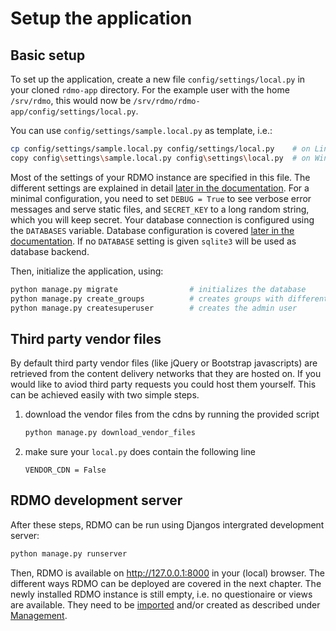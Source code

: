# Setup the application

## Basic setup
To set up the application, create a new file `config/settings/local.py` in your cloned `rdmo-app` directory. For the example user with the home `/srv/rdmo`, this would now be `/srv/rdmo/rdmo-app/config/settings/local.py`.

You can use `config/settings/sample.local.py` as template, i.e.:

```bash
cp config/settings/sample.local.py config/settings/local.py    # on Linux or macOS
copy config\settings\sample.local.py config\settings\local.py  # on Windows
```

Most of the settings of your RDMO instance are specified in this file. The different settings are explained in detail [later in the documentation](../../configuration/index.html). For a minimal configuration, you need to set `DEBUG = True` to see verbose error messages and serve static files, and `SECRET_KEY` to a long random string, which you will keep secret. Your database connection is configured using the `DATABASES` variable. Database configuration is covered [later in the documentation](../../configuration/databases.html). If no `DATABASE` setting is given `sqlite3` will be used as database backend.

Then, initialize the application, using:

```bash
python manage.py migrate                # initializes the database
python manage.py create_groups          # creates groups with different permissions
python manage.py createsuperuser        # creates the admin user
```

## Third party vendor files
By default third party vendor files (like jQuery or Bootstrap javascripts) are retrieved from the content delivery networks that they are hosted on. If you would like to aviod third party requests you could host them yourself. This can be achieved easily with two simple steps.

1. download the vendor files from the cdns by running the provided script
    ```python
    python manage.py download_vendor_files
    ```

2. make sure your `local.py` does contain the following line
    ```
    VENDOR_CDN = False
    ```

## RDMO development server

After these steps, RDMO can be run using Djangos intergrated development server:
```bash
python manage.py runserver
```

Then, RDMO is available on http://127.0.0.1:8000 in your (local) browser. The different ways RDMO can be deployed are covered in the next chapter. The newly installed RDMO instance is still empty, i.e. no questionaire or views are available. They need to be [imported](../../management/export.html) and/or created as described under [Management](../../management/index.html).
